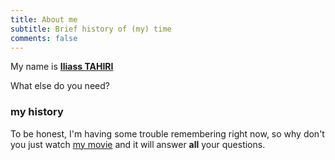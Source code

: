 ```yaml
---
title: About me
subtitle: Brief history of (my) time
comments: false
---
```


My name is  [**Iliass TAHIRI**](http://iliass.netlify.com/page/cv/)


What else do you need?

### my history

To be honest, I'm having some trouble remembering right now, so why don't you just watch [my movie](http://en.wikipedia.org/wiki/The_Princess_Bride_%28film%29) and it will answer **all** your questions.
